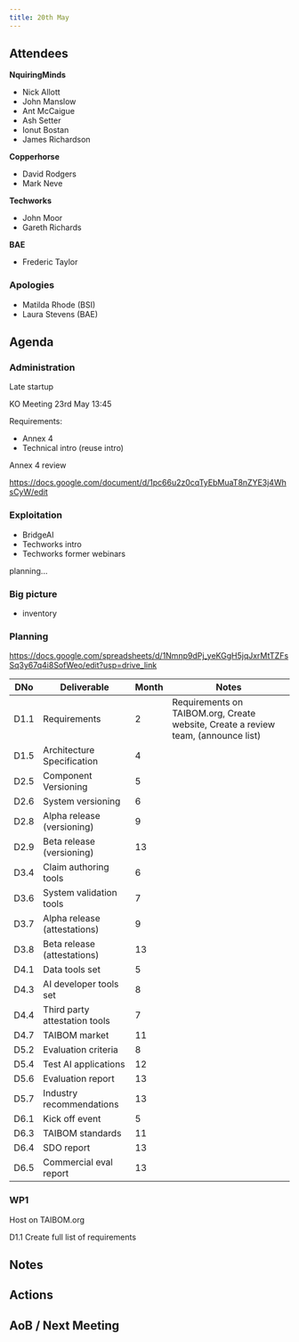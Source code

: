 ```yaml
---
title: 20th May
---
```


## Attendees

**NquiringMinds**
- Nick Allott
- John Manslow
- Ant McCaigue
- Ash Setter
- Ionut Bostan
- James Richardson

**Copperhorse**
- David Rodgers
- Mark Neve

**Techworks**
- John Moor
- Gareth Richards

**BAE**
- Frederic Taylor


### Apologies
- Matilda Rhode (BSI)
- Laura Stevens (BAE)


## Agenda

### Administration
Late startup

KO Meeting 23rd May 13:45

Requirements: 
- Annex 4
- Technical intro (reuse intro)

Annex 4 review

https://docs.google.com/document/d/1pc66u2z0cqTyEbMuaT8nZYE3j4WhsCyW/edit

### Exploitation
- BridgeAI 
- Techworks intro
- Techworks former webinars

planning...

### Big picture

- inventory


### Planning

https://docs.google.com/spreadsheets/d/1Nmnp9dPj_yeKGgH5jqJxrMtTZFsSq3y67q4i8SofWeo/edit?usp=drive_link



| DNo | Deliverable | Month | Notes |
| --- | ----------- | ----- | ----- |
| D1.1 | Requirements | 2     | Requirements on TAIBOM.org, Create website, Create a review team, (announce list)|
| D1.5 | Architecture Specification | 4 |  |
| D2.5 | Component Versioning | 5 |  |
| D2.6 | System versioning | 6 |  |
| D2.8 | Alpha release (versioning) | 9 |  |
| D2.9 | Beta release (versioning) | 13 |  |
| D3.4 | Claim authoring tools | 6 |  |
| D3.6 | System validation tools | 7 |  |
| D3.7 | Alpha release (attestations) | 9 |  |
| D3.8 | Beta release (attestations) | 13 |  |
| D4.1 | Data tools set | 5 |  |
| D4.3 | AI developer tools set | 8 |  |
| D4.4 | Third party attestation tools | 7 |  |
| D4.7 | TAIBOM market | 11 |  |
| D5.2 | Evaluation criteria | 8 |  |
| D5.4 | Test AI applications | 12 |  |
| D5.6 | Evaluation report | 13 |  |
| D5.7 | Industry recommendations | 13 |  |
| D6.1 | Kick off event | 5 |  |
| D6.3 | TAIBOM standards | 11 |  |
| D6.4 | SDO report | 13 | |
| D6.5 | Commercial eval report | 13 |  |

### WP1 
Host on TAIBOM.org

D1.1 Create full list of requirements


## Notes



## Actions

## AoB / Next Meeting